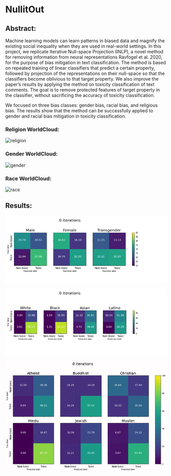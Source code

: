 # NullitOut

## Abstract:

Machine learning models can learn patterns in biased data and magnify the existing social inequality when they are used in real-world settings. In this project, we replicate Iterative Null-space Projection (INLP), a novel method for removing information from neural representations Ravfogel et al. 2020, for the purpose of bias mitigation in text classification. The method is based on repeated training of linear classifiers that predict a certain property, followed by projection of the representations on their null-space so that the classifiers become oblivious to that target property. We also improve the paper’s results by applying the method on toxicity classification of text comments. The goal is to remove protected features of target property in the classifier, without sacrificing the accuracy of toxicity classification.

We focused on three bias classes: gender bias, racial bias, and religious bias. The results show that the method can be successfully applied to gender and racial bias mitigation in toxicity classification.

### Religion WorldCloud:
![religion](https://user-images.githubusercontent.com/50063452/121807351-b93ae880-cc8e-11eb-8716-071536bdf439.png)

### Gender WorldCloud:
![gender](https://user-images.githubusercontent.com/50063452/121807375-d2439980-cc8e-11eb-9ecb-710f6e7b9e5c.png)

### Race WorldCloud:
![race](https://user-images.githubusercontent.com/50063452/121807405-f1422b80-cc8e-11eb-8bc1-5bfff46025ba.png)

## Results:

![alt text](https://github.com/assemzh/NullitOut/blob/main/gender/plots/gender.gif)

![alt text](https://github.com/assemzh/NullitOut/blob/main/race/plots/race.gif)

![alt text](https://github.com/assemzh/NullitOut/blob/main/religion/religion.gif)
